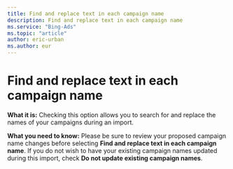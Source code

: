 ```yaml
---
title: Find and replace text in each campaign name
description: Find and replace text in each campaign name
ms.service: "Bing-Ads"
ms.topic: "article"
author: eric-urban
ms.author: eur
---
```


# Find and replace text in each campaign name

**What it is:**  Checking this option allows you to search for and replace the names of your campaigns during an import.

**What you need to know:**  Please be sure to review your proposed campaign name changes before selecting **Find and replace text in each campaign name**. If you do not wish to have your existing campaign names updated during this import, check **Do not update existing campaign names**.


